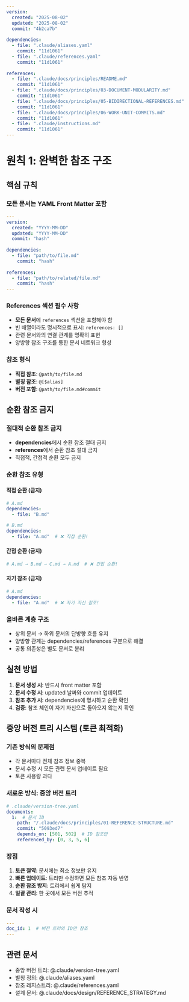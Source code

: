 ```yaml
---
version:
  created: "2025-08-02"
  updated: "2025-08-02"
  commit: "4b2ca7b"
  
dependencies:
  - file: ".claude/aliases.yaml"
    commit: "11d1061"
  - file: ".claude/references.yaml"
    commit: "11d1061"
    
references:
  - file: ".claude/docs/principles/README.md"
    commit: "11d1061"
  - file: ".claude/docs/principles/03-DOCUMENT-MODULARITY.md"
    commit: "11d1061"
  - file: ".claude/docs/principles/05-BIDIRECTIONAL-REFERENCES.md"
    commit: "11d1061"
  - file: ".claude/docs/principles/06-WORK-UNIT-COMMITS.md"
    commit: "11d1061"
  - file: ".claude/instructions.md"
    commit: "11d1061"
---
```


# 원칙 1: 완벽한 참조 구조

## 핵심 규칙

### 모든 문서는 YAML Front Matter 포함
```yaml
---
version:
  created: "YYYY-MM-DD"
  updated: "YYYY-MM-DD"
  commit: "hash"
  
dependencies:
  - file: "path/to/file.md"
    commit: "hash"
    
references:
  - file: "path/to/related/file.md"
    commit: "hash"
---
```

### References 섹션 필수 사항
- **모든 문서**에 `references` 섹션을 포함해야 함
- 빈 배열이라도 명시적으로 표시: `references: []`
- 관련 문서와의 연결 관계를 명확히 표현
- 양방향 참조 구조를 통한 문서 네트워크 형성

### 참조 형식
- **직접 참조**: `@path/to/file.md`
- **별칭 참조**: `@[$alias]`
- **버전 포함**: `@path/to/file.md#commit`

## 순환 참조 금지

### 절대적 순환 참조 금지
- **dependencies**에서 순환 참조 절대 금지
- **references**에서 순환 참조 절대 금지  
- 직접적, 간접적 순환 모두 금지

### 순환 참조 유형

#### 직접 순환 (금지)
```yaml
# A.md
dependencies:
  - file: "B.md"

# B.md  
dependencies:
  - file: "A.md"  # ❌ 직접 순환!
```

#### 간접 순환 (금지)
```yaml
# A.md → B.md → C.md → A.md  # ❌ 간접 순환!
```

#### 자기 참조 (금지)
```yaml
# A.md
dependencies:
  - file: "A.md"  # ❌ 자기 자신 참조!
```

### 올바른 계층 구조
- 상위 문서 → 하위 문서의 단방향 흐름 유지
- 양방향 관계는 dependencies/references 구분으로 해결
- 공통 의존성은 별도 문서로 분리

## 실천 방법

1. **문서 생성 시**: 반드시 front matter 포함
2. **문서 수정 시**: updated 날짜와 commit 업데이트
3. **참조 추가 시**: dependencies에 명시하고 순환 확인
4. **검증**: 참조 체인이 자기 자신으로 돌아오지 않는지 확인

## 중앙 버전 트리 시스템 (토큰 최적화)

### 기존 방식의 문제점
- 각 문서마다 전체 참조 정보 중복
- 문서 수정 시 모든 관련 문서 업데이트 필요
- 토큰 사용량 과다

### 새로운 방식: 중앙 버전 트리
```yaml
# .claude/version-tree.yaml
documents:
  1:  # 문서 ID
    path: "/.claude/docs/principles/01-REFERENCE-STRUCTURE.md"
    commit: "5093ed7"
    depends_on: [501, 502]  # ID 참조만
    referenced_by: [0, 3, 5, 6]
```

### 장점
1. **토큰 절약**: 문서에는 최소 정보만 유지
2. **빠른 업데이트**: 트리만 수정하면 모든 참조 자동 반영
3. **순환 참조 방지**: 트리에서 쉽게 탐지
4. **일괄 관리**: 한 곳에서 모든 버전 추적

### 문서 작성 시
```yaml
---
doc_id: 1  # 버전 트리의 ID만 참조
---
```

## 관련 문서
- 중앙 버전 트리: @.claude/version-tree.yaml
- 별칭 정의: @.claude/aliases.yaml
- 참조 레지스트리: @.claude/references.yaml
- 설계 문서: @.claude/docs/design/REFERENCE_STRATEGY.md